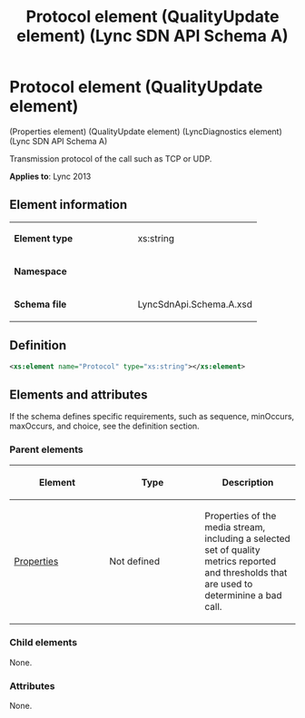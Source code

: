 ﻿---
title: Protocol element  (QualityUpdate element) (Lync SDN API Schema A)
TOCTitle: Protocol element (Properties element) (QualityUpdate element) (LyncDiagnostics element)
ms:assetid: 2fc8009f-ed3d-5ffc-dd3f-039ade5a283d
ms:mtpsurl: https://msdn.microsoft.com/en-us/library/Dn439274(v=office.15)
ms:contentKeyID: 57261010
ms.date: 07/24/2014
mtps_version: v=office.15
dev_langs:
- xml
---

# Protocol element (QualityUpdate element)

(Properties element) (QualityUpdate element) (LyncDiagnostics element) (Lync SDN API Schema A)

Transmission protocol of the call such as TCP or UDP.


**Applies to**: Lync 2013

## Element information

<table>
<colgroup>
<col style="width: 50%" />
<col style="width: 50%" />
</colgroup>
<tbody>
<tr class="odd">
<td><p><strong>Element type</strong></p></td>
<td><p>xs:string</p></td>
</tr>
<tr class="even">
<td><p><strong>Namespace</strong></p></td>
<td><p></p></td>
</tr>
<tr class="odd">
<td><p><strong>Schema file</strong></p></td>
<td><p>LyncSdnApi.Schema.A.xsd</p></td>
</tr>
</tbody>
</table>


## Definition

``` xml
<xs:element name="Protocol" type="xs:string"></xs:element>
```

## Elements and attributes

If the schema defines specific requirements, such as sequence, minOccurs, maxOccurs, and choice, see the definition section.

### Parent elements

<table>
<colgroup>
<col style="width: 33%" />
<col style="width: 33%" />
<col style="width: 33%" />
</colgroup>
<thead>
<tr class="header">
<th><p>Element</p></th>
<th><p>Type</p></th>
<th><p>Description</p></th>
</tr>
</thead>
<tbody>
<tr class="odd">
<td><p><a href="properties-element-qualityupdate-element-sdn-api-schema-a.md">Properties</a></p></td>
<td><p>Not defined</p></td>
<td><p>Properties of the media stream, including a selected set of quality metrics reported and thresholds that are used to determinine a bad call.</p></td>
</tr>
</tbody>
</table>


### Child elements

None.

### Attributes

None.

